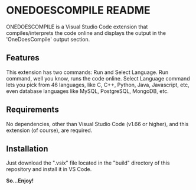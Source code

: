 # ONEDOESCOMPILE README

ONEDOESCOMPILE is a Visual Studio Code extension that compiles/interprets the code online and displays the output in the 'OneDoesCompile' output section.

## Features

This extension has two commands: Run and Select Language. Run command, well you know, runs the code online. Select Language command lets you pick from 46 languages, like C, C++, Python, Java, Javascript, etc, even database languages like MySQL, PostgreSQL, MongoDB, etc.

## Requirements

No dependencies, other than Visual Studio Code (v1.66 or higher), and this extension (of course), are required.

## Installation

Just download the ".vsix" file located in the "build" directory of this repository and install it in VS Code.

**So...Enjoy!**
